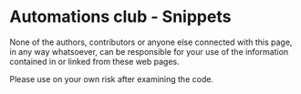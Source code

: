 # Automations club - Snippets

None of the authors, contributors or anyone else connected with this page, in any way whatsoever, can be responsible for your use of the information contained in or linked from these web pages.

Please use on your own risk after examining the code. 

